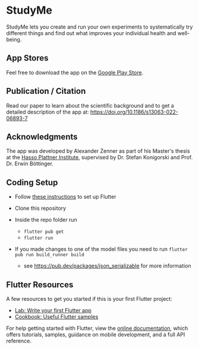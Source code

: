 # StudyMe
StudyMe lets you create and run your own experiments to systematically try different things and find out what improves your individual health and well-being.

## App Stores
Feel free to download the app on the [Google Play Store](https://play.google.com/store/apps/details?id=health.studyu.me).

## Publication / Citation
Read our paper to learn about the scientific background and to get a detailed description of the app at: https://doi.org/10.1186/s13063-022-06893-7

## Acknowledgments
The app was developed by Alexander Zenner as part of his Master's thesis at the [Hasso Plattner Institute](https://hpi.de), supervised by Dr. Stefan Konigorski and Prof. Dr. Erwin Böttinger.

## Coding Setup
- Follow [these instructions](https://flutter.dev/docs/get-started/install) to set up Flutter
- Clone this repository
- Inside the repo folder run
  - `flutter pub get` 
  - `flutter run`

- If you made changes to one of the model files you need to run `flutter pub run build_runner build` 
  - see https://pub.dev/packages/json_serializable for more information

## Flutter Resources
A few resources to get you started if this is your first Flutter project:
- [Lab: Write your first Flutter app](https://flutter.dev/docs/get-started/codelab)
- [Cookbook: Useful Flutter samples](https://flutter.dev/docs/cookbook)

For help getting started with Flutter, view the
[online documentation](https://flutter.dev/docs), which offers tutorials,
samples, guidance on mobile development, and a full API reference.
